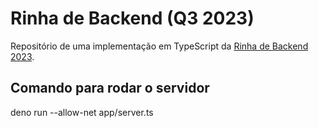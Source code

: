 # Rinha de Backend (Q3 2023)

Repositório de uma implementação em TypeScript da [Rinha de Backend 2023](https://github.com/zanfranceschi/rinha-de-backend-2023-q3).

## Comando para rodar o servidor

deno run --allow-net app/server.ts
